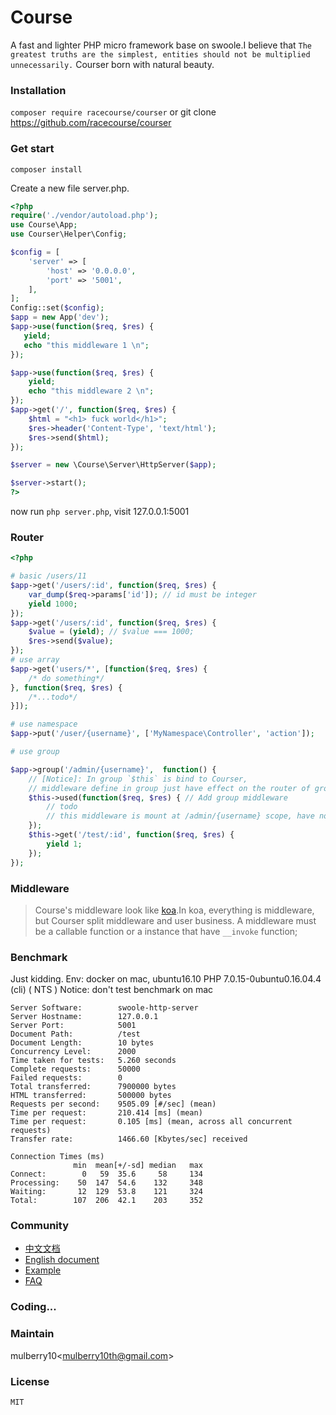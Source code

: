 # Course

A fast and lighter PHP micro framework base on swoole.I believe that `The greatest truths are the simplest,
 entities should not be multiplied unnecessarily.` Courser born with natural beauty.

### Installation
`composer require racecourse/courser` or git clone https://github.com/racecourse/courser
### Get start

`composer install` 

Create a new file server.php.

```php
<?php
require('./vendor/autoload.php');
use Course\App;
use Courser\Helper\Config;

$config = [
    'server' => [
        'host' => '0.0.0.0',
        'port' => '5001',
    ],
];
Config::set($config);
$app = new App('dev');
$app->use(function($req, $res) {
   yield;
   echo "this middleware 1 \n";
});

$app->use(function($req, $res) {
    yield;
    echo "this middleware 2 \n";
});
$app->get('/', function($req, $res) {
    $html = "<h1> fuck world</h1>";
    $res->header('Content-Type', 'text/html');
    $res->send($html);
});

$server = new \Course\Server\HttpServer($app);

$server->start();
?>
```
now run `php server.php`, visit 127.0.0.1:5001

### Router


```php
<?php

# basic /users/11
$app->get('/users/:id', function($req, $res) {
    var_dump($req->params['id']); // id must be integer
    yield 1000;
});
$app->get('/users/:id', function($req, $res) {
    $value = (yield); // $value === 1000;
    $res->send($value);
});
# use array
$app->get('users/*', [function($req, $res) {
    /* do something*/
}, function($req, $res) {
    /*...todo*/
}]);

# use namespace
$app->put('/user/{username}', ['MyNamespace\Controller', 'action']);

# use group

$app->group('/admin/{username}',  function() {
    // [Notice]: In group `$this` is bind to Courser,
    // middleware define in group just have effect on the router of group scope 
    $this->used(function($req, $res) { // Add group middleware
        // todo
        // this middleware is mount at /admin/{username} scope, have not effect outside of this group.
    });
    $this->get('/test/:id', function($req, $res) {
        yield 1;
    });
});
```
 
### Middleware
>  Course's middleware look like [koa](https://github.com/koajs/koa).In koa, everything is middleware,
   but Courser split middleware and user business. 
   A middleware must be a callable function or a instance that have `__invoke` function;


### Benchmark
 Just kidding.
 Env: docker on mac, ubuntu16.10 PHP 7.0.15-0ubuntu0.16.04.4 (cli) ( NTS )
 Notice: don't test benchmark on mac
>
```
Server Software:        swoole-http-server
Server Hostname:        127.0.0.1
Server Port:            5001
Document Path:          /test
Document Length:        10 bytes
Concurrency Level:      2000
Time taken for tests:   5.260 seconds
Complete requests:      50000
Failed requests:        0
Total transferred:      7900000 bytes
HTML transferred:       500000 bytes
Requests per second:    9505.09 [#/sec] (mean)
Time per request:       210.414 [ms] (mean)
Time per request:       0.105 [ms] (mean, across all concurrent requests)
Transfer rate:          1466.60 [Kbytes/sec] received

Connection Times (ms)
              min  mean[+/-sd] median   max
Connect:        0   59  35.6     58     134
Processing:    50  147  54.6    132     348
Waiting:       12  129  53.8    121     324
Total:        107  206  42.1    203     352 
```


### Community

 - [中文文档]()
 - [English document]()
 - [Example]()
 - [FAQ](https://github.com/shipmen/Course/issues)
 
### Coding...

### Maintain

mulberry10<[mulberry10th@gmail.com]()>

### License
    MIT


